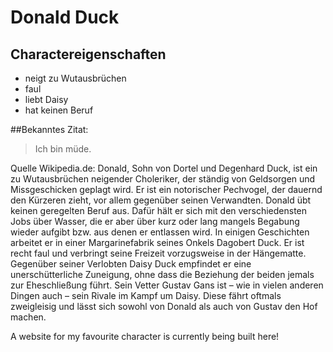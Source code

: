 # Donald Duck
## Charactereigenschaften
* neigt zu Wutausbrüchen
* faul
* liebt Daisy
* hat keinen Beruf

##Bekanntes Zitat:
>Ich bin müde.


Quelle Wikipedia.de:
Donald, Sohn von Dortel und Degenhard Duck, ist ein zu Wutausbrüchen neigender Choleriker, der ständig von Geldsorgen und Missgeschicken geplagt wird.
Er ist ein notorischer Pechvogel, der dauernd den Kürzeren zieht, vor allem gegenüber seinen Verwandten. 
Donald übt keinen geregelten Beruf aus. Dafür hält er sich mit den verschiedensten Jobs über Wasser, die er aber über kurz oder lang mangels Begabung wieder aufgibt bzw. aus denen er entlassen wird.
In einigen Geschichten arbeitet er in einer Margarinefabrik seines Onkels Dagobert Duck. 
Er ist recht faul und verbringt seine Freizeit vorzugsweise in der Hängematte. 
Gegenüber seiner Verlobten Daisy Duck empfindet er eine unerschütterliche Zuneigung, ohne dass die Beziehung der beiden jemals zur Eheschließung führt. 
Sein Vetter Gustav Gans ist – wie in vielen anderen Dingen auch – sein Rivale im Kampf um Daisy. Diese fährt oftmals zweigleisig und lässt sich sowohl von Donald als auch von Gustav den Hof machen.

A website for my favourite character is currently being built here!
